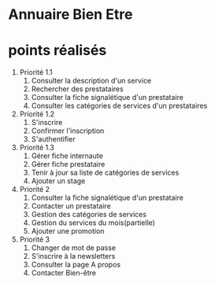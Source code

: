 Annuaire Bien Etre
================

<h1>points réalisés</h1>
<ol>
    <li>Priorité 1.1
        <ol>
            <li>Consulter la description d'un service</li>
            <li>Rechercher des prestataires</li>
            <li>Consulter la fiche signalétique d'un prestataire</li>
            <li>Consulter les catégories de services d'un prestataires</li>
        </ol>
    </li>
    <li>Priorité 1.2
        <ol>
            <li>S'inscrire</li>
            <li>Confirmer l'inscription</li>
            <li>S'authentifier</li>
        </ol>
    </li>
    <li>Priorité 1.3
        <ol>
            <li>Gérer fiche internaute</li>
            <li>Gérer fiche prestataire</li>
            <li>Tenir à jour sa liste de catégories de services</li>
            <li>Ajouter un stage</li>
        </ol>
    </li>
    <li>Priorité 2
        <ol>
            <li>Consulter la fiche signalétique d'un prestataire</li>
            <li>Contacter un prestataire</li>
            <li>Gestion des catégories de services</li>
            <li>Gestion du services du mois(partielle)</li>
            <li>Ajouter une promotion</li>
        </ol>
    </li>
    <li>Priorité 3
        <ol>
            <li>Changer de mot de passe</li>
            <li>S'inscrire à la newsletters</li>
            <li>Consulter la page A propos</li>
            <li>Contacter Bien-être</li>
        </ol>
    </li>
</ol>
